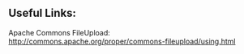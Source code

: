 ## Useful Links:

Apache Commons FileUpload: http://commons.apache.org/proper/commons-fileupload/using.html

